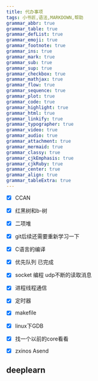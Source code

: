 ```yaml
---
title: 代办事项
tags: 小书匠,语法,MARKDOWN,帮助
grammar_abbr: true
grammar_table: true
grammar_defList: true
grammar_emoji: true
grammar_footnote: true
grammar_ins: true
grammar_mark: true
grammar_sub: true
grammar_sup: true
grammar_checkbox: true
grammar_mathjax: true
grammar_flow: true
grammar_sequence: true
grammar_plot: true
grammar_code: true
grammar_highlight: true
grammar_html: true
grammar_linkify: true
grammar_typographer: true
grammar_video: true
grammar_audio: true
grammar_attachment: true
grammar_mermaid: true
grammar_classy: true
grammar_cjkEmphasis: true
grammar_cjkRuby: true
grammar_center: true
grammar_align: true
grammar_tableExtra: true
--- 
```



- [x] CCAN
- [x] 红黑树和b-树
- [x] 二项堆
- [x] git后续还需要重新学习一下
- [x] C语言的编译
- [x] 优先队列     已完成
- [x] socket 编程  udp不断的读取消息
- [x] 进程线程通信
- [x] 定时器
- [x] makefile
- [x] linux下GDB
- [x] 找一个以前的core看看
- [x] zxinos Asend


## deeplearn







